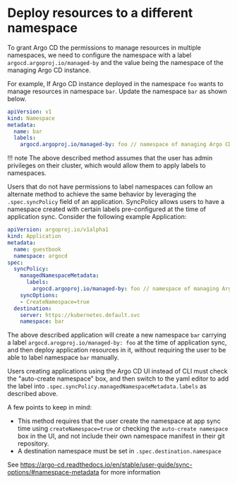 # Deploy resources to a different namespace

To grant Argo CD the permissions to manage resources in multiple namespaces, we need to configure the namespace with a label `argocd.argoproj.io/managed-by` and the value being the namespace of the managing Argo CD instance.

For example, If Argo CD instance deployed in the namespace `foo` wants to manage resources in namespace `bar`. Update the namespace `bar` as shown below.

```yml
apiVersion: v1
kind: Namespace
metadata:
  name: bar
  labels:
    argocd.argoproj.io/managed-by: foo // namespace of managing Argo CD instance
```
!!! note
    The above described method assumes that the user has admin privileges on their cluster, which would allow them to apply labels to namespaces. 


Users that do not have permissions to label namespaces can follow an alternate method to achieve the same behavior by leveraging the `.spec.syncPolicy` field of an application. SyncPolicy allows users to have a namespace created  with certain labels pre-configured at the time of application sync. Consider the following example Application:

```yaml
apiVersion: argoproj.io/v1alpha1
kind: Application
metadata:
  name: guestbook
  namespace: argocd
spec:
  syncPolicy:
    managedNamespaceMetadata:
      labels:
        argocd.argoproj.io/managed-by: foo // namespace of managing Argo CD instance 
    syncOptions:
    - CreateNamespace=true
  destination:
    server: https://kubernetes.default.svc
    namespace: bar 
```

The above described application will create a new namespace `bar` carrying a label `argocd.arogproj.io/managed-by: foo` at the time of application sync, and then deploy application resources in it, without requiring the user to be able to label namespace `bar` manually.

Users creating applications using the Argo CD UI instead of CLI must check the "auto-create namespace" box, and then switch to the yaml editor to add the label into `.spec.syncPolicy.managedNamespaceMetadata.labels` as described above.

A few points to keep in mind:

- This method requires that the user create the namespace at app sync time using `createNamespace=true` or checking the `auto-create namespace` box in the UI, and not include their own namespace manifest in their git repository. 
- A destination namespace must be set in `.spec.destination.namespace`  

See https://argo-cd.readthedocs.io/en/stable/user-guide/sync-options/#namespace-metadata for more information 